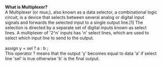 
**What is Multiplexer?**  <br />
A Multiplexer (or mux;), also known as a data selector, a combinational logic circuit,  is a device that selects between several analog or digital input signals and forwards the selected input to a single output line.[1] The selection is directed by a separate set of digital inputs known as select lines. A multiplexer of  '2^n' inputs has 'n' select lines, which are used to select which input line to send to the output.
<br />
<br />
assign y = sel ? a : b ;         <br />
This operator ? means that the output 'y' becomes equal to data 'a' if select line 'sel' is true otherwise 'b' is the final output. 

